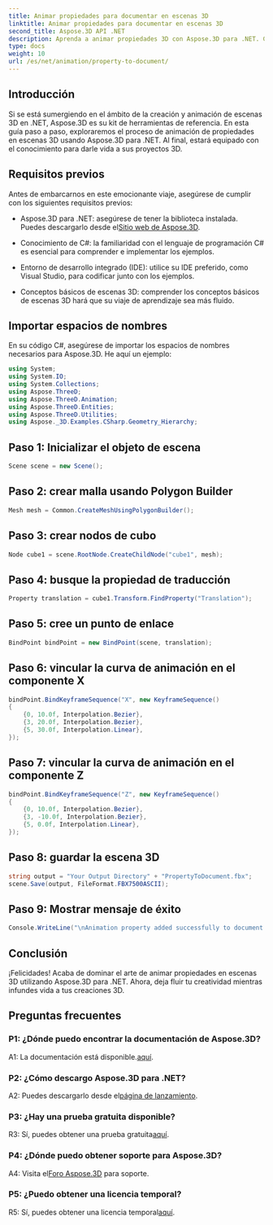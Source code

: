 ```yaml
---
title: Animar propiedades para documentar en escenas 3D
linktitle: Animar propiedades para documentar en escenas 3D
second_title: Aspose.3D API .NET
description: Aprenda a animar propiedades 3D con Aspose.3D para .NET. Guía paso a paso para crear escenas dinámicas.
type: docs
weight: 10
url: /es/net/animation/property-to-document/
---
```

## Introducción

Si se está sumergiendo en el ámbito de la creación y animación de escenas 3D en .NET, Aspose.3D es su kit de herramientas de referencia. En esta guía paso a paso, exploraremos el proceso de animación de propiedades en escenas 3D usando Aspose.3D para .NET. Al final, estará equipado con el conocimiento para darle vida a sus proyectos 3D.

## Requisitos previos

Antes de embarcarnos en este emocionante viaje, asegúrese de cumplir con los siguientes requisitos previos:

-  Aspose.3D para .NET: asegúrese de tener la biblioteca instalada. Puedes descargarlo desde el[Sitio web de Aspose.3D](https://releases.aspose.com/3d/net/).

- Conocimiento de C#: la familiaridad con el lenguaje de programación C# es esencial para comprender e implementar los ejemplos.

- Entorno de desarrollo integrado (IDE): utilice su IDE preferido, como Visual Studio, para codificar junto con los ejemplos.

- Conceptos básicos de escenas 3D: comprender los conceptos básicos de escenas 3D hará que su viaje de aprendizaje sea más fluido.

## Importar espacios de nombres

En su código C#, asegúrese de importar los espacios de nombres necesarios para Aspose.3D. He aquí un ejemplo:

```csharp
using System;
using System.IO;
using System.Collections;
using Aspose.ThreeD;
using Aspose.ThreeD.Animation;
using Aspose.ThreeD.Entities;
using Aspose.ThreeD.Utilities;
using Aspose._3D.Examples.CSharp.Geometry_Hierarchy;
```

## Paso 1: Inicializar el objeto de escena

```csharp
Scene scene = new Scene();
```

## Paso 2: crear malla usando Polygon Builder

```csharp
Mesh mesh = Common.CreateMeshUsingPolygonBuilder();
```

## Paso 3: crear nodos de cubo

```csharp
Node cube1 = scene.RootNode.CreateChildNode("cube1", mesh);
```

## Paso 4: busque la propiedad de traducción

```csharp
Property translation = cube1.Transform.FindProperty("Translation");
```

## Paso 5: cree un punto de enlace

```csharp
BindPoint bindPoint = new BindPoint(scene, translation);
```

## Paso 6: vincular la curva de animación en el componente X

```csharp
bindPoint.BindKeyframeSequence("X", new KeyframeSequence()
{
    {0, 10.0f, Interpolation.Bezier},
    {3, 20.0f, Interpolation.Bezier},
    {5, 30.0f, Interpolation.Linear},
});
```

## Paso 7: vincular la curva de animación en el componente Z

```csharp
bindPoint.BindKeyframeSequence("Z", new KeyframeSequence()
{
    {0, 10.0f, Interpolation.Bezier},
    {3, -10.0f, Interpolation.Bezier},
    {5, 0.0f, Interpolation.Linear},
});
```

## Paso 8: guardar la escena 3D

```csharp
string output = "Your Output Directory" + "PropertyToDocument.fbx";
scene.Save(output, FileFormat.FBX7500ASCII);
```

## Paso 9: Mostrar mensaje de éxito

```csharp
Console.WriteLine("\nAnimation property added successfully to document.\nFile saved at " + output);
```

## Conclusión

¡Felicidades! Acaba de dominar el arte de animar propiedades en escenas 3D utilizando Aspose.3D para .NET. Ahora, deja fluir tu creatividad mientras infundes vida a tus creaciones 3D.

## Preguntas frecuentes

### P1: ¿Dónde puedo encontrar la documentación de Aspose.3D?

 A1: La documentación está disponible.[aquí](https://reference.aspose.com/3d/net/).

### P2: ¿Cómo descargo Aspose.3D para .NET?

 A2: Puedes descargarlo desde el[página de lanzamiento](https://releases.aspose.com/3d/net/).

### P3: ¿Hay una prueba gratuita disponible?

 R3: Sí, puedes obtener una prueba gratuita[aquí](https://releases.aspose.com/).

### P4: ¿Dónde puedo obtener soporte para Aspose.3D?

 A4: Visita el[Foro Aspose.3D](https://forum.aspose.com/c/3d/18) para soporte.

### P5: ¿Puedo obtener una licencia temporal?

 R5: Sí, puedes obtener una licencia temporal[aquí](https://purchase.aspose.com/temporary-license/).